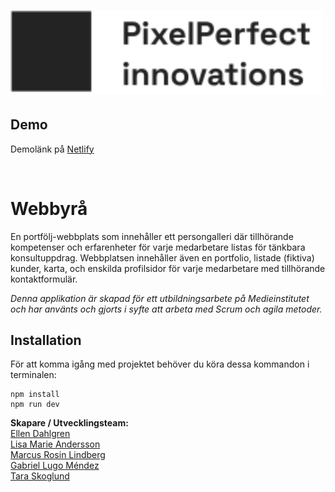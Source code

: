 # <img src="./public/icons/logo-dark.svg" width="500rem"/>

## Demo

Demolänk på [Netlify](https://pixelperfectinnovations.netlify.app/)

<br>

# Webbyrå

En portfölj-webbplats som innehåller ett persongalleri där tillhörande kompetenser och erfarenheter för varje medarbetare listas för tänkbara konsultuppdrag. Webbplatsen innehåller även en portfolio, listade (fiktiva) kunder, karta, och enskilda profilsidor för varje medarbetare med tillhörande kontaktformulär.

_Denna applikation är skapad för ett utbildningsarbete på Medieinstitutet och har använts och gjorts i syfte att arbeta med Scrum och agila metoder._

## Installation

För att komma igång med projektet behöver du köra dessa kommandon i terminalen:

```
npm install
npm run dev
```

**Skapare / Utvecklingsteam:**<br>
[Ellen Dahlgren](https://github.com/ellensofia)
<br>
[Lisa Marie Andersson](https://github.com/lisamarieandersson)
<br>
[Marcus Rosin Lindberg](https://github.com/stenbumling)
<br>
[Gabriel Lugo Méndez](https://github.com/gabriel-lugo)
<br>
[Tara Skoglund](https://github.com/TaraSkoglund)

